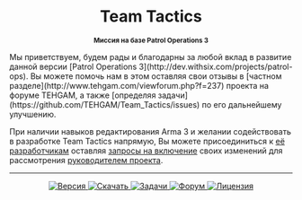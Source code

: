<h1 align="center">Team Tactics</h1>
<p align="center"><sup><strong>Миссия на базе Patrol Operations 3</strong></sup></p>
Мы приветствуем, будем рады и благодарны за любой вклад в развитие данной версии [Patrol Operations 3](http://dev.withsix.com/projects/patrol-ops). Вы можете помочь нам в этом оставляя свои отзывы в [частном разделе](http://www.tehgam.com/viewforum.php?f=237) проекта на форуме TEHGAM, а также [определяя задачи](https://github.com/TEHGAM/Team_Tactics/issues) по его дальнейшему улучшению.

При наличии навыков редактирования Arma 3 и желании содействовать в разработке Team Tactics напрямую, Вы можете присоединиться к [её разработчикам](https://github.com/TEHGAM/Team_Tactics/graphs/contributors) оставляя [запросы на включение](https://github.com/TEHGAM/Team_Tactics/pulls?q=is%3Apr+is%3Aclosed) своих изменений для рассмотрения [руководителем проекта](https://github.com/AlNazir).

<hr />
<p align="center">
  <a href="http://dev.withsix.com/versions/1552">
    <img src="http://img.shields.io/badge/Версия-3.1-blue.svg?style=flat"
         alt="Версия" />
  </a>
  <a href="http://www.armaholic.com/page.php?id=23671">
    <img src="http://img.shields.io/badge/Скачать-1_МБ-brightgreen.svg?style=flat"
         alt="Скачать" />
  </a>
  <a href="https://github.com/TEHGAM/Team_Tactics/issues">
    <img src="http://img.shields.io/github/issues-raw/TEHGAM/Team_Tactics.svg?label=Задачи&style=flat"
         alt="Задачи" />
  </a>
    <a href="http://www.tehgam.com/viewforum.php?f=237">
    <img src="https://img.shields.io/badge/TEHGAM-Форум-lightgrey.svg?style=flat"
         alt="Форум" />
  </a>
    <a href="http://creativecommons.org/licenses/by-nc-sa/3.0/deed.ru">
    <img src="http://img.shields.io/badge/Лицензия-CC-red.svg?style=flat"
         alt="Лицензия" />
  </a>
</p>
